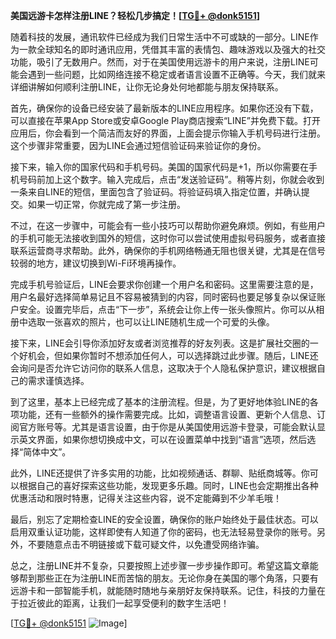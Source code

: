 **美国远游卡怎样注册LINE？轻松几步搞定！[[TG💪+ @donk5151](https://t.me/s/donk5151)]**

随着科技的发展，通讯软件已经成为我们日常生活中不可或缺的一部分。LINE作为一款全球知名的即时通讯应用，凭借其丰富的表情包、趣味游戏以及强大的社交功能，吸引了无数用户。然而，对于在美国使用远游卡的用户来说，注册LINE可能会遇到一些问题，比如网络连接不稳定或者语言设置不正确等。今天，我们就来详细讲解如何顺利注册LINE，让你无论身处何地都能与朋友保持联系。

首先，确保你的设备已经安装了最新版本的LINE应用程序。如果你还没有下载，可以直接在苹果App Store或安卓Google Play商店搜索“LINE”并免费下载。打开应用后，你会看到一个简洁而友好的界面，上面会提示你输入手机号码进行注册。这个步骤非常重要，因为LINE会通过短信验证码来验证你的身份。

接下来，输入你的国家代码和手机号码。美国的国家代码是+1，所以你需要在手机号码前加上这个数字。输入完成后，点击“发送验证码”。稍等片刻，你就会收到一条来自LINE的短信，里面包含了验证码。将验证码填入指定位置，并确认提交。如果一切正常，你就完成了第一步注册。

不过，在这一步骤中，可能会有一些小技巧可以帮助你避免麻烦。例如，有些用户的手机可能无法接收到国外的短信，这时你可以尝试使用虚拟号码服务，或者直接联系运营商寻求帮助。此外，确保你的手机网络畅通无阻也很关键，尤其是在信号较弱的地方，建议切换到Wi-Fi环境再操作。

完成手机号验证后，LINE会要求你创建一个用户名和密码。这里需要注意的是，用户名最好选择简单易记且不容易被猜到的内容，同时密码也要足够复杂以保证账户安全。设置完毕后，点击“下一步”，系统会让你上传一张头像照片。你可以从相册中选取一张喜欢的照片，也可以让LINE随机生成一个可爱的头像。

接下来，LINE会引导你添加好友或者浏览推荐的好友列表。这是扩展社交圈的一个好机会，但如果你暂时不想添加任何人，可以选择跳过此步骤。随后，LINE还会询问是否允许它访问你的联系人信息，这取决于个人隐私保护意识，建议根据自己的需求谨慎选择。

到了这里，基本上已经完成了基本的注册流程。但是，为了更好地体验LINE的各项功能，还有一些额外的操作需要完成。比如，调整语言设置、更新个人信息、订阅官方账号等。尤其是语言设置，由于你是从美国使用远游卡登录，可能会默认显示英文界面，如果你想切换成中文，可以在设置菜单中找到“语言”选项，然后选择“简体中文”。

此外，LINE还提供了许多实用的功能，比如视频通话、群聊、贴纸商城等。你可以根据自己的喜好探索这些功能，发现更多乐趣。同时，LINE也会定期推出各种优惠活动和限时特惠，记得关注这些内容，说不定能薅到不少羊毛哦！

最后，别忘了定期检查LINE的安全设置，确保你的账户始终处于最佳状态。可以启用双重认证功能，这样即使有人知道了你的密码，也无法轻易登录你的账号。另外，不要随意点击不明链接或下载可疑文件，以免遭受网络诈骗。

总之，注册LINE并不复杂，只要按照上述步骤一步步操作即可。希望这篇文章能够帮到那些正在为注册LINE而苦恼的朋友。无论你身在美国的哪个角落，只要有远游卡和一部智能手机，就能随时随地与亲朋好友保持联系。记住，科技的力量在于拉近彼此的距离，让我们一起享受便利的数字生活吧！

[[TG💪+ @donk5151](https://t.me/s/donk5151) ![Image](https://i.postimg.cc/rwNCRYN7/Snipaste-2025-04-30-17-27-05.png)]